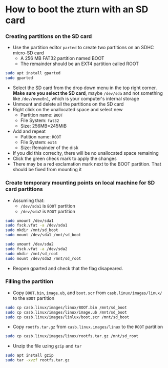 # How to boot the zturn with an SD card


### Creating partitions on the SD card
- Use the partition editor `parted` to create two partitions on an SDHC micro-SD card
  - A 256 MB FAT32 partition named BOOT
  - The remainder should be an EXT4 partition called ROOT
```bash
sudo apt install gparted
sudo gparted
```
- Select the SD card from the drop down menu in the top right corner. **Make sure you select the SD card**, maybe `/dev/sda` and not something like `/dev/nvme0n1`, which is your computer's internal storage
- Unmount and delete all the partitions on the SD card
- Right click on the unallocated space and select new
  - Partition name: `BOOT`
  - File System: `fat32`
  - Size: 256MB=245MiB
- Add and repeat
  - Patition name: `ROOT`
  - File System: `ext4`
  - Size: Remainder of the disk
- If you did this correclty, there will be no unallocated space remaining
- Click the green check mark to apply the changes
- There may be a red exclamation mark next to the BOOT partition. That should be fixed from mounting it

### Create temporary mounting points on local machine for SD card partitions
- Assuming that:
  - `/dev/sda1` is `BOOT` partition
  - `/dev/sda2` is `ROOT` partition
```bash
sudo umount /dev/sda1
sudo fsck.vfat -a /dev/sda1
sudo mkdir /mnt/sd_boot
sudo mount /dev/sda1 /mnt/sd_boot
```
```bash
sudo umount /dev/sda2
sudo fsck.vfat -a /dev/sda2
sudo mkdir /mnt/sd_root
sudo mount /dev/sda2 /mnt/sd_root
```
- Reopen gparted and check that the flag disapeared.

### Filling the partition
- Copy `BOOT.bin`, `image.ub`, and `boot.scr` from `casb.linux/images/linux/` to the `BOOT` partition
```bash
sudo cp casb.linux/images/linux/BOOT.bin /mnt/sd_boot
sudo cp casb.linux/images/linux/image.ub /mnt/sd_boot
sudo cp casb.linux/images/linlux/boot.scr /mnt/sd_boot
```
- Copy `rootfs.tar.gz` from `casb.linux.images/linux` to the `ROOT` partition
```bash
sudo cp casb.linux/images/linux/rootfs.tar.gz /mnt/sd_root
```
- Unzip the file uzing `gzip` and `tar`
```bash
sudo apt install gzip
sudo tar -xvzf rootfs.tar.gz
```



